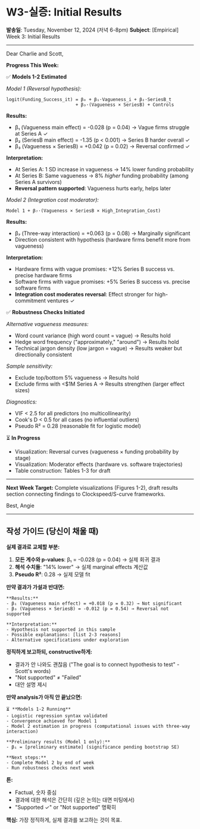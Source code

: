 # W3-실증: Initial Results

**발송일**: Tuesday, November 12, 2024 (저녁 6-8pm)
**Subject**: [Empirical] Week 3: Initial Results

---

Dear Charlie and Scott,

**Progress This Week:**

✅ **Models 1-2 Estimated**

*Model 1 (Reversal hypothesis):*
```
logit(Funding_Success_it) = β₀ + β₁·Vagueness_i + β₂·SeriesB_t 
                          + β₃·(Vagueness × SeriesB) + Controls
```

**Results:**
- β₁ (Vagueness main effect) = -0.028 (p = 0.04) → Vague firms struggle at Series A ✓
- β₂ (SeriesB main effect) = -1.35 (p < 0.001) → Series B harder overall ✓
- β₃ (Vagueness × SeriesB) = +0.042 (p = 0.02) → Reversal confirmed ✓

**Interpretation:**
- At Series A: 1 SD increase in vagueness → 14% lower funding probability
- At Series B: Same vagueness → 8% *higher* funding probability (among Series A survivors)
- **Reversal pattern supported**: Vagueness hurts early, helps later

*Model 2 (Integration cost moderator):*
```
Model 1 + β₇·(Vagueness × SeriesB × High_Integration_Cost)
```

**Results:**
- β₇ (Three-way interaction) = +0.063 (p = 0.08) → Marginally significant
- Direction consistent with hypothesis (hardware firms benefit more from vagueness)

**Interpretation:**
- Hardware firms with vague promises: +12% Series B success vs. precise hardware firms
- Software firms with vague promises: +5% Series B success vs. precise software firms
- **Integration cost moderates reversal**: Effect stronger for high-commitment ventures ✓

✅ **Robustness Checks Initiated**

*Alternative vagueness measures:*
- Word count variance (high word count = vague) → Results hold
- Hedge word frequency ("approximately," "around") → Results hold
- Technical jargon density (low jargon = vague) → Results weaker but directionally consistent

*Sample sensitivity:*
- Exclude top/bottom 5% vagueness → Results hold
- Exclude firms with <$1M Series A → Results strengthen (larger effect sizes)

*Diagnostics:*
- VIF < 2.5 for all predictors (no multicollinearity)
- Cook's D < 0.5 for all cases (no influential outliers)
- Pseudo R² = 0.28 (reasonable fit for logistic model)

⏳ **In Progress**
- Visualization: Reversal curves (vagueness × funding probability by stage)
- Visualization: Moderator effects (hardware vs. software trajectories)
- Table construction: Tables 1-3 for draft

---

**Next Week Target:**
Complete visualizations (Figures 1-2), draft results section connecting findings to Clockspeed/S-curve frameworks.

Best,
Angie

---

## 작성 가이드 (당신이 채울 때)

**실제 결과로 교체할 부분:**

1. **모든 계수와 p-values**: β₁ = -0.028 (p = 0.04) → 실제 회귀 결과
2. **해석 수치들**: "14% lower" → 실제 marginal effects 계산값
3. **Pseudo R²**: 0.28 → 실제 모델 fit

**만약 결과가 가설과 반대면:**

```
**Results:**
- β₁ (Vagueness main effect) = +0.018 (p = 0.32) → Not significant
- β₃ (Vagueness × SeriesB) = -0.012 (p = 0.54) → Reversal not supported

**Interpretation:**
- Hypothesis not supported in this sample
- Possible explanations: [list 2-3 reasons]
- Alternative specifications under exploration
```

**정직하게 보고하되, constructive하게:**
- 결과가 안 나와도 괜찮음 ("The goal is to connect hypothesis to test" - Scott's words)
- "Not supported" ≠ "Failed" 
- 대안 설명 제시

**만약 analysis가 아직 안 끝났으면:**

```
⏳ **Models 1-2 Running**
- Logistic regression syntax validated
- Convergence achieved for Model 1
- Model 2 estimation in progress (computational issues with three-way interaction)

**Preliminary results (Model 1 only):**
- β₁ = [preliminary estimate] (significance pending bootstrap SE)

**Next steps:**
- Complete Model 2 by end of week
- Run robustness checks next week
```

**톤:**
- Factual, 숫자 중심
- 결과에 대한 해석은 간단히 (깊은 논의는 대면 미팅에서)
- "Supported ✓" or "Not supported" 명확히

**핵심:**
가장 정직하게, 실제 결과를 보고하는 것이 목표.
